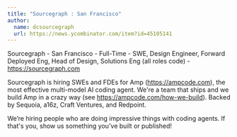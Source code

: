 ```yaml
---
title: "Sourcegraph : San Francisco"
author:
  name: dcsourcegraph
  url: https://news.ycombinator.com/item?id=45105141
---
```

Sourcegraph - San Francisco - Full-Time - SWE, Design Engineer, Forward Deployed Eng, Head of Design, Solutions Eng (all roles code) - <a href="https:&#x2F;&#x2F;sourcegraph.com" rel="nofollow">https:&#x2F;&#x2F;sourcegraph.com</a>

Sourcegraph is hiring SWEs and FDEs for Amp (<a href="https:&#x2F;&#x2F;ampcode.com" rel="nofollow">https:&#x2F;&#x2F;ampcode.com</a>), the most effective multi-model AI coding agent. We&#x27;re a team that ships and we build Amp in a crazy way (see <a href="https:&#x2F;&#x2F;ampcode.com&#x2F;how-we-build" rel="nofollow">https:&#x2F;&#x2F;ampcode.com&#x2F;how-we-build</a>). Backed by Sequoia, a16z, Craft Ventures, and Redpoint.

We’re hiring people who are doing impressive things with coding agents. If that&#x27;s you, show us something you&#x27;ve built or published!
<JobApplication />
